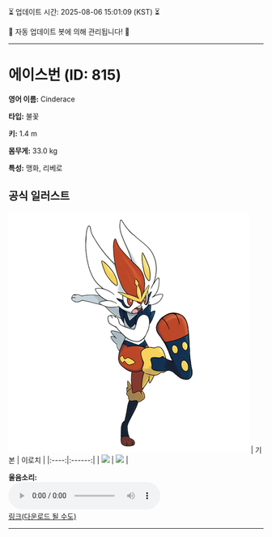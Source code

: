 
⏳ 업데이트 시간: 2025-08-06 15:01:09 (KST) ⏳

🤖 자동 업데이트 봇에 의해 관리됩니다! 🤖

---

# 에이스번 (ID: 815)
**영어 이름:** Cinderace

**타입:** 불꽃

**키:** 1.4 m

**몸무게:** 33.0 kg

**특성:** 맹화, 리베로

## 공식 일러스트
![](https://raw.githubusercontent.com/PokeAPI/sprites/master/sprites/pokemon/other/official-artwork/815.png)
| 기본 | 이로치 |
|:----:|:------:|
| <img src="http://play.pokemonshowdown.com/sprites/ani/cinderace.gif" width="200"> | <img src="http://play.pokemonshowdown.com/sprites/ani-shiny/cinderace.gif" width="200"> |

**울음소리:**<br><audio controls src="https://raw.githubusercontent.com/PokeAPI/cries/main/cries/pokemon/latest/815.ogg"></audio><br> [링크(다운로드 될 수도)](https://raw.githubusercontent.com/PokeAPI/cries/main/cries/pokemon/latest/815.ogg)


---
